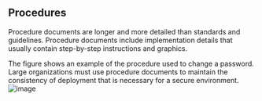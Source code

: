 ## Procedures

Procedure documents are longer and more detailed than standards and guidelines. Procedure documents include implementation details that usually contain step-by-step instructions and graphics.

The figure shows an example of the procedure used to change a password. Large organizations must use procedure documents to maintain the consistency of deployment that is necessary for a secure environment.
![image](https://github.com/adeleke123/I4GCybersecurity/assets/51156057/1562d379-9bf5-4b3f-8a9c-fd37bec15e16)
